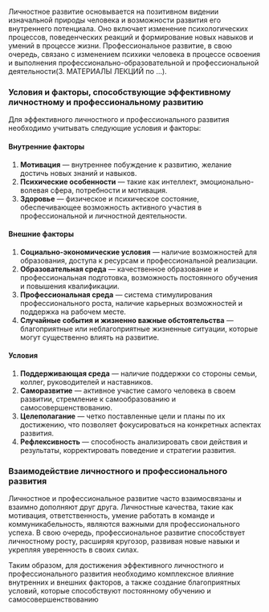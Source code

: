 Личностное развитие основывается на позитивном видении изначальной природы человека и возможности развития его внутреннего потенциала. Оно включает изменение психологических процессов, поведенческих реакций и формирование новых навыков и умений в процессе жизни. Профессиональное развитие, в свою очередь, связано с изменением психики человека в процессе освоения и выполнения профессионально-образовательной и профессиональной деятельности​(3. МАТЕРИАЛЫ ЛЕКЦИЙ по …)​.

### Условия и факторы, способствующие эффективному личностному и профессиональному развитию

Для эффективного личностного и профессионального развития необходимо учитывать следующие условия и факторы:

#### Внутренние факторы

1. **Мотивация** — внутреннее побуждение к развитию, желание достичь новых знаний и навыков.
2. **Психические особенности** — такие как интеллект, эмоционально-волевая сфера, потребности и мотивация.
3. **Здоровье** — физическое и психическое состояние, обеспечивающее возможность активного участия в профессиональной и личностной деятельности.

#### Внешние факторы

1. **Социально-экономические условия** — наличие возможностей для образования, доступа к ресурсам и профессиональной реализации.
2. **Образовательная среда** — качественное образование и профессиональная подготовка, возможность постоянного обучения и повышения квалификации.
3. **Профессиональная среда** — система стимулирования профессионального роста, наличие карьерных возможностей и поддержка на рабочем месте.
4. **Случайные события и жизненно важные обстоятельства** — благоприятные или неблагоприятные жизненные ситуации, которые могут существенно влиять на развитие.

#### Условия

1. **Поддерживающая среда** — наличие поддержки со стороны семьи, коллег, руководителей и наставников.
2. **Саморазвитие** — активное участие самого человека в своем развитии, стремление к самообразованию и самосовершенствованию.
3. **Целеполагание** — четко поставленные цели и планы по их достижению, что позволяет фокусироваться на конкретных аспектах развития.
4. **Рефлексивность** — способность анализировать свои действия и результаты, корректировать поведение и стратегии развития.

### Взаимодействие личностного и профессионального развития

Личностное и профессиональное развитие часто взаимосвязаны и взаимно дополняют друг друга. Личностные качества, такие как мотивация, ответственность, умение работать в команде и коммуникабельность, являются важными для профессионального успеха. В свою очередь, профессиональное развитие способствует личностному росту, расширяя кругозор, развивая новые навыки и укрепляя уверенность в своих силах.

Таким образом, для достижения эффективного личностного и профессионального развития необходимо комплексное влияние внутренних и внешних факторов, а также создание благоприятных условий, которые способствуют постоянному обучению и самосовершенствованию